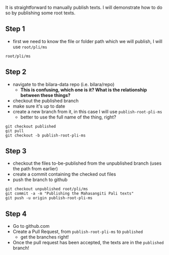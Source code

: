 It is straightforward to manually publish texts. I will demonstrate how to do so by publishing some root texts. 

## Step 1

* first we need to know the file or folder path which we will publish, I will use `root/pli/ms`

```
root/pli/ms
```

## Step 2

* navigate to the bilara-data repo (i.e. bilara/repo)
    - **This is confusing, which one is it? What is the relationship between these things?**
* checkout the published branch
* make sure it's up to date
* create a new branch from it, in this case I will use `publish-root-pli-ms`
    - better to use the full name of the thing, right?

```
git checkout published
git pull
git checkout -b publish-root-pli-ms
```

## Step 3

* checkout the files to-be-published from the unpublished branch (uses the path from earlier)
* create a commit containing the checked out files
* push the branch to github

```
git checkout unpublished root/pli/ms
git commit -a -m "Publishing the Mahasangiti Pali texts"
git push -u origin publish-root-pli-ms
```

## Step 4

* Go to github.com
* Create a Pull Request, from `publish-root-pli-ms` to `published` 
    - get the branches right!
* Once the pull request has been accepted, the texts are in the `published` branch!